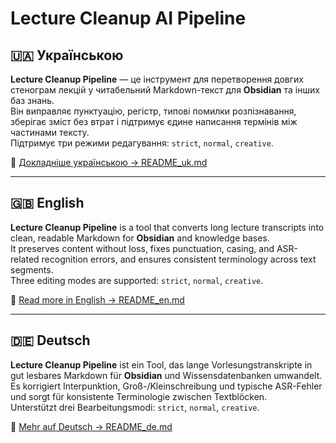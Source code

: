 # Lecture Cleanup AI Pipeline

## 🇺🇦 Українською
**Lecture Cleanup Pipeline** — це інструмент для перетворення довгих стенограм лекцій у читабельний Markdown-текст для **Obsidian** та інших баз знань.  
Він виправляє пунктуацію, регістр, типові помилки розпізнавання, зберігає зміст без втрат і підтримує єдине написання термінів між частинами тексту.  
Підтримує три режими редагування: `strict`, `normal`, `creative`.

📘 [Докладніше українською → README_uk.md](./README_uk.md)

---

## 🇬🇧 English
**Lecture Cleanup Pipeline** is a tool that converts long lecture transcripts into clean, readable Markdown for **Obsidian** and knowledge bases.  
It preserves content without loss, fixes punctuation, casing, and ASR-related recognition errors, and ensures consistent terminology across text segments.  
Three editing modes are supported: `strict`, `normal`, `creative`.

📘 [Read more in English → README_en.md](./README_en.md)

---

## 🇩🇪 Deutsch
**Lecture Cleanup Pipeline** ist ein Tool, das lange Vorlesungstranskripte in gut lesbares Markdown für **Obsidian** und Wissensdatenbanken umwandelt.  
Es korrigiert Interpunktion, Groß-/Kleinschreibung und typische ASR-Fehler und sorgt für konsistente Terminologie zwischen Textblöcken.  
Unterstützt drei Bearbeitungsmodi: `strict`, `normal`, `creative`.

📘 [Mehr auf Deutsch → README_de.md](./README_de.md)

